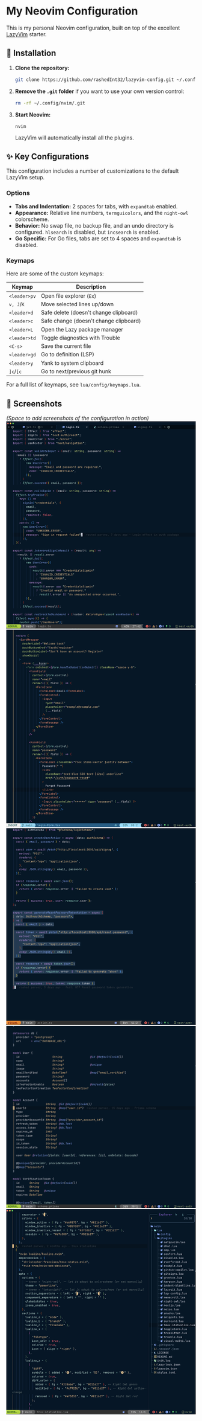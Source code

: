 # My Neovim Configuration

This is my personal Neovim configuration, built on top of the excellent [LazyVim](https://github.com/LazyVim/LazyVim) starter.

## 🚀 Installation

1.  **Clone the repository:**
    ```bash
    git clone https://github.com/rashedInt32/lazyvim-config.git ~/.config/nvim
    ```

2.  **Remove the `.git` folder** if you want to use your own version control:
    ```bash
    rm -rf ~/.config/nvim/.git
    ```

3.  **Start Neovim:**
    ```
    nvim
    ```
    LazyVim will automatically install all the plugins.

## ✨ Key Configurations

This configuration includes a number of customizations to the default LazyVim setup.

### Options

*   **Tabs and Indentation:** 2 spaces for tabs, with `expandtab` enabled.
*   **Appearance:** Relative line numbers, `termguicolors`, and the `night-owl` colorscheme.
*   **Behavior:** No swap file, no backup file, and an undo directory is configured. `hlsearch` is disabled, but `incsearch` is enabled.
*   **Go Specific:** For Go files, tabs are set to 4 spaces and `expandtab` is disabled.

### Keymaps

Here are some of the custom keymaps:

| Keymap          | Description                               |
| --------------- | ----------------------------------------- |
| `<leader>pv`    | Open file explorer (`Ex`)                 |
| `v, J`/`K`      | Move selected lines up/down               |
| `<leader>d`     | Safe delete (doesn't change clipboard)    |
| `<leader>c`     | Safe change (doesn't change clipboard)    |
| `<leader>L`     | Open the Lazy package manager             |
| `<leader>td`    | Toggle diagnostics with Trouble           |
| `<C-s>`         | Save the current file                     |
| `<leader>gd`    | Go to definition (LSP)                    |
| `<leader>y`     | Yank to system clipboard                  |
| `]c`/`[c`       | Go to next/previous git hunk              |

For a full list of keymaps, see `lua/config/keymaps.lua`.

## 📸 Screenshots

*(Space to add screenshots of the configuration in action)*
![Normal](screenshots/1.png)
![Insert](screenshots/2.png)
![Visual](screenshots/3.png)
![Prisma](screenshots/4.png)
![Lua](screenshots/5.png)
